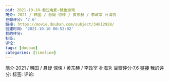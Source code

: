 ```yaml
---
pid: 2021-10-10-看过电影-鱿鱼游戏
简介: 2021 / 韩国 / 悬疑 惊悚 / 黄东赫 / 李政宰 朴海秀
豆瓣评分: '7.6'
链接: https://movie.douban.com/subject/34812928/
创建时间: '2021-10-10 00:52:02'
我的评分:
标签:
评论:
tags: [douban]
categories: [timeline]
---
```

简介:2021 / 韩国 / 悬疑 惊悚 / 黄东赫 / 李政宰 朴海秀
豆瓣评分:7.6
[链接](https://movie.douban.com/subject/34812928/)
我的评分:
标签:
评论:
